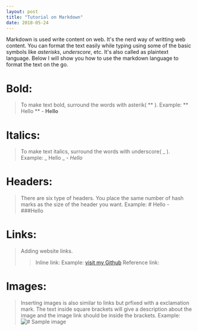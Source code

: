 ```yaml
---
layout: post
title: "Tutorial on Markdown"
date: 2018-05-24
---
```

Markdown is used write content on web. It's the nerd way of writting web content. You can format the text easily while typing using some of the basic symbols like _asterisks_, _underscore_, etc. It's also called as plaintext language. Below I will show you how to use the markdown language to format the text on the go.

# Bold:
>To make text bold, surround the words with asterik( ** ).
Example: ** Hello **  - **Hello**

# Italics:
>To make text italics, surround the words with underscore( _ ).
Example: _ Hello _    - _Hello_

# Headers:
>There are six type of headers. You place the same number of hash marks as the size of the header you want.
Example: # Hello - ###Hello

# Links:
>Adding website links.
>>Inline link:
Example: [visit my Github](https://github.com/gokul-gokz)
>>Reference link:

# Images:
>Inserting images is also similar to links but prfixed with a exclamation mark. The text inside square brackets will give a description about the image and the image link should be inside the brackets.
Example: ![# Sample image](http://octodex.github.com/images/octdrey-catburn.jpg)



